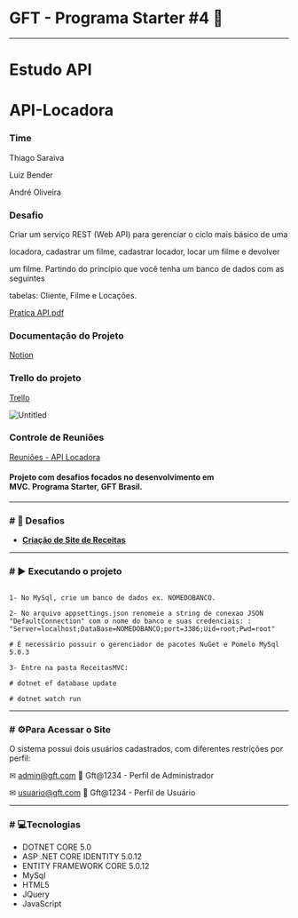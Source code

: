 <h1>GFT - Programa Starter #4 🚀</h1>

<hr>

<h1>Estudo API</h1>

# API-Locadora

### Time

Thiago Saraiva

Luiz Bender

André Oliveira


### Desafio

Criar um serviço REST (Web API) para gerenciar o ciclo mais básico de uma

locadora, cadastrar um filme, cadastrar locador, locar um filme e devolver

um filme. Partindo do princípio que você tenha um banco de dados com as seguintes

tabelas: Cliente, Filme e Locações.

[Pratica API.pdf](https://s3-us-west-2.amazonaws.com/secure.notion-static.com/9f720466-c16e-4d92-81c6-acf110b2a118/Pratica_API.pdf)

### Documentação do Projeto

[Notion](https://ruddy-ranunculus-3c2.notion.site/API-Locadora-40693ded71914ad289d45137ed2ce51e)

### Trello do projeto

[Trello](https://trello.com/invite/b/sp6NF60M/9fcb2c9c498816b8f9cec7238bf641bc/kanban-estudo-api)

![Untitled](https://s3-us-west-2.amazonaws.com/secure.notion-static.com/3841476d-59c9-4ac4-99aa-c640d51ea5bf/Untitled.png)

### Controle de Reuniões

[Reuniões - API Locadora](https://www.notion.so/Reuni-es-API-Locadora-8d5f0539a1134205a156bddd6b83cd74)




<h4>Projeto com desafios focados no desenvolvimento em MVC. Programa Starter, GFT Brasil.</h1>
<hr>
<h3># 🏁 Desafios </h3>

- **[Criação de Site de Receitas](https://github.com/oandreoliveira/DesafioMvc/blob/main/wwwroot/Imagens/Desafio%20MVC%20(%20Gerenciador%20de%20Receitas%20)%20(1).pdf)**

<hr>

<h3># ▶️ Executando o projeto</h3>

```

1- No MySql, crie um banco de dados ex. NOMEDOBANCO.

2- No arquivo appsettings.json renomeie a string de conexao JSON "DefaultConnection" com o nome do banco e suas credenciais: : "Server=localhost;DataBase=NOMEDOBANCO;port=3306;Uid=root;Pwd=root"

# É necessário possuir o gerenciador de pacotes NuGet e Pomelo MySql 5.0.3

3- Entre na pasta ReceitasMVC:

# dotnet ef database update

# dotnet watch run

```

<hr>
<h3># ⚙Para Acessar o Site</h3>

O sistema possui dois usuários cadastrados, com diferentes restrições por perfil:

✉ [admin@gft.com](mailto:admin@gft.com) 🔑 Gft@1234 - Perfil de Administrador

✉ [usuario@gft.com](mailto:usuario@gft.com) 🔑 Gft@1234 - Perfil de Usuário

<hr>

<h3># 💻Tecnologias</h3>

- DOTNET CORE 5.0
- ASP .NET CORE IDENTITY 5.0.12
- ENTITY FRAMEWORK CORE 5.0.12
- MySql
- HTML5
- JQuery
- JavaScript
